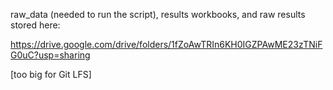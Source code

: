 raw_data (needed to run the script), results workbooks, and raw results stored here:

https://drive.google.com/drive/folders/1fZoAwTRIn6KH0IGZPAwME23zTNiFG0uC?usp=sharing

[too big for Git LFS]
